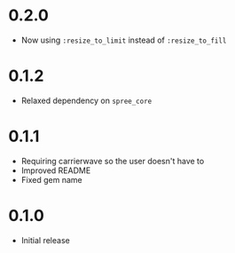 # 0.2.0

* Now using `:resize_to_limit` instead of `:resize_to_fill`

# 0.1.2

* Relaxed dependency on `spree_core`

# 0.1.1

* Requiring carrierwave so the user doesn't have to
* Improved README
* Fixed gem name

# 0.1.0

* Initial release
